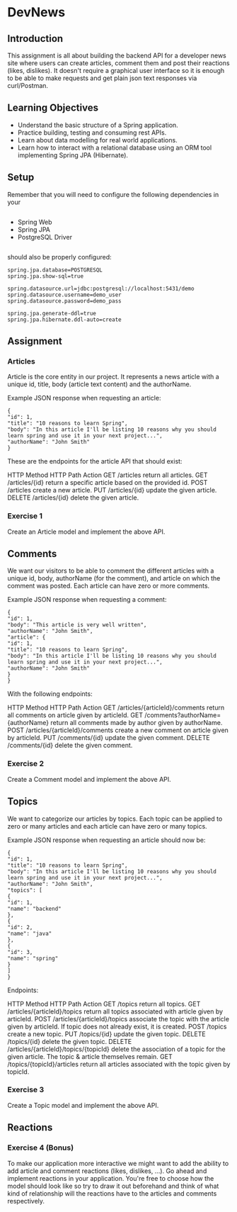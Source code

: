 # DevNews

## Introduction

This assignment is all about building the backend API for a developer news site where users can create articles, comment them and post their reactions (likes, dislikes). It doesn't require a graphical user interface so it is enough to be able to make requests and get plain json text responses via curl/Postman.

## Learning Objectives

* Understand the basic structure of a Spring application.
* Practice building, testing and consuming rest APIs.
* Learn about data modelling for real world applications.
* Learn how to interact with a relational database using an ORM tool implementing Spring JPA (Hibernate).

## Setup

Remember that you will need to configure the following dependencies in your 
```build.gradle:
```

* Spring Web
* Spring JPA
* PostgreSQL Driver

```src/main/resources/application.properties 
```
should also be properly configured:

```
spring.jpa.database=POSTGRESQL
spring.jpa.show-sql=true

spring.datasource.url=jdbc:postgresql://localhost:5431/demo
spring.datasource.username=demo_user
spring.datasource.password=demo_pass

spring.jpa.generate-ddl=true
spring.jpa.hibernate.ddl-auto=create
```

## Assignment

### Articles

Article is the core entity in our project. It represents a news article with a unique id, title, body (article text content) and the authorName.

Example JSON response when requesting an article:

```
{
"id": 1,
"title": "10 reasons to learn Spring",
"body": "In this article I'll be listing 10 reasons why you should learn spring and use it in your next project...",
"authorName": "John Smith"
}
```

These are the endpoints for the article API that should exist:

HTTP Method	HTTP Path	Action
GET	/articles	return all articles.
GET	/articles/{id}	return a specific article based on the provided id.
POST	/articles	create a new article.
PUT	/articles/{id}	update the given article.
DELETE	/articles/{id}	delete the given article.

### Exercise 1

Create an Article model and implement the above API.

## Comments

We want our visitors to be able to comment the different articles with a unique id, body, authorName (for the comment), and article on which the comment was posted. Each article can have zero or more comments.

Example JSON response when requesting a comment:

```
{
"id": 1,
"body": "This article is very well written",
"authorName": "John Smith",
"article": {
"id": 1,
"title": "10 reasons to learn Spring",
"body": "In this article I'll be listing 10 reasons why you should learn spring and use it in your next project...",
"authorName": "John Smith"
}
}
```

With the following endpoints:

HTTP Method	HTTP Path	Action
GET	/articles/{articleId}/comments	return all comments on article given by articleId.
GET	/comments?authorName={authorName}	return all comments made by author given by authorName.
POST	/articles/{articleId}/comments	create a new comment on article given by articleId.
PUT	/comments/{id}	update the given comment.
DELETE	/comments/{id}	delete the given comment.

### Exercise 2

Create a Comment model and implement the above API.

## Topics

We want to categorize our articles by topics. Each topic can be applied to zero or many articles and each article can have zero or many topics.

Example JSON response when requesting an article should now be:

```
{
"id": 1,
"title": "10 reasons to learn Spring",
"body": "In this article I'll be listing 10 reasons why you should learn spring and use it in your next project...",
"authorName": "John Smith",
"topics": [
{
"id": 1,
"name": "backend"
},
{
"id": 2,
"name": "java"
},
{
"id": 3,
"name": "spring"
}
]
}
```

Endpoints:

HTTP Method	HTTP Path	Action
GET	/topics	return all topics.
GET	/articles/{articleId}/topics	return all topics associated with article given by articleId.
POST	/articles/{articleId}/topics	associate the topic with the article given by articleId. If topic does not already exist, it is created.
POST	/topics	create a new topic.
PUT	/topics/{id}	update the given topic.
DELETE	/topics/{id}	delete the given topic.
DELETE	/articles/{articleId}/topics/{topicId}	delete the association of a topic for the given article. The topic & article themselves remain.
GET	/topics/{topicId}/articles	return all articles associated with the topic given by topicId.

### Exercise 3

Create a Topic model and implement the above API.

## Reactions

### Exercise 4 (Bonus)

To make our application more interactive we might want to add the ability to add article and comment reactions (likes, dislikes, ...). Go ahead and implement reactions in your application. You're free to choose how the model should look like so try to draw it out beforehand and think of what kind of relationship will the reactions have to the articles and comments respectively.
